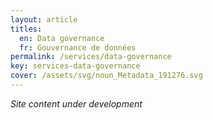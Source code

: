 ```yaml
---
layout: article
titles:
  en: Data governance
  fr: Gouvernance de données
permalink: /services/data-governance
key: services-data-governance
cover: /assets/svg/noun_Metadata_191276.svg
---
```

_Site content under development_